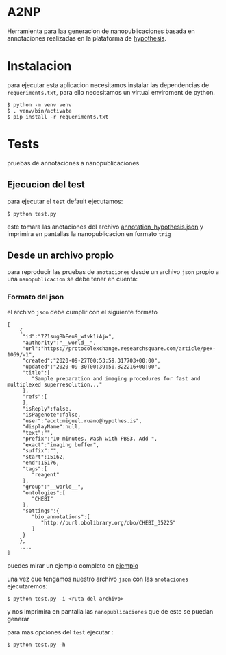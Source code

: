 # A2NP

Herramienta para laa generacion de nanopublicaciones basada en annotaciones realizadas en la plataforma de [hypothesis](https://hypothes.is/).

# Instalacion

para ejecutar esta aplicacion necesitamos instalar las dependencias de `requeriments.txt`, para ello necesitamos un virtual enviroment de python. 

```
$ python -m venv venv
$ . venv/bin/activate
$ pip install -r requeriments.txt
```

# Tests

pruebas de annotaciones a nanopublicaciones

## Ejecucion del test
para ejecutar el `test` default ejecutamos:
```
$ python test.py
```
este tomara las anotaciones del archivo [annotation_hypothesis.json](test/annotation_hypothesis.json) y imprimira en pantallas la nanopublicacion en formato `trig`

## Desde un archivo propio
para reproducir las pruebas de `anotaciones` desde un archivo `json` propio a una `nanopublicacion` se debe tener en cuenta:

### Formato del json
el archivo `json` debe cumplir con el siguiente formato

```
[
    {
     "id":"7Z1sugBbEeu9_wtvk1iAjw",
     "authority":"__world__",
     "url":"https://protocolexchange.researchsquare.com/article/pex-1069/v1",
     "created":"2020-09-27T00:53:59.317703+00:00",
     "updated":"2020-09-30T00:39:50.822216+00:00",
     "title":[
        "Sample preparation and imaging procedures for fast and multiplexed superresolution..."
     ],
     "refs":[
     ],
     "isReply":false,
     "isPagenote":false,
     "user":"acct:miguel.ruano@hypothes.is",
     "displayName":null,
     "text":"",
     "prefix":"10 minutes. Wash with PBS3. Add ",
     "exact":"imaging buffer",
     "suffix":"",
     "start":15162,
     "end":15176,
     "tags":[
        "reagent"
     ],
     "group":"__world__",
     "ontologies":[
        "CHEBI"
     ],
     "settings":{
        "bio_annotations":[
           "http://purl.obolibrary.org/obo/CHEBI_35225"
        ]
     }
    },
    ....
]
```
puedes mirar un ejemplo completo en [ejemplo](test/annotation_hypothesis.json)

una vez que tengamos nuestro archivo `json` con las `anotaciones` ejecutaremos:

```
$ python test.py -i <ruta del archivo>
```
y nos imprimira en pantalla las `nanopublicaciones` que de este se puedan generar

para mas opciones del `test` ejecutar :

```
$ python test.py -h
```
